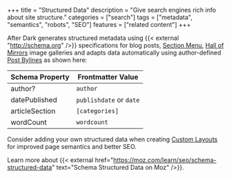 +++
title = "Structured Data"
description = "Give search engines rich info about site structure."
categories = ["search"]
tags = ["metadata", "semantics", "robots", "SEO"]
features = ["related content"]
+++

After Dark generates structured metadata using {{< external "http://schema.org" />}} specifications for blog posts, [Section Menu](../section-menu), [Hall of Mirrors](/module/hall-of-mirrors) image galleries and adapts data automatically using author-defined [Post Bylines](../post-bylines) as shown here:

Schema Property | Frontmatter Value
--------------- | -----------------
author?         | `author`
datePublished   | `publishdate` or `date`
articleSection  | `[categories]`
wordCount       | `wordcount`

Consider adding your own structured data when creating [Custom Layouts](../custom-layouts) for improved page semantics and better SEO.

Learn more about {{< external href="https://moz.com/learn/seo/schema-structured-data" text="Schema Structured Data on Moz" />}}.
